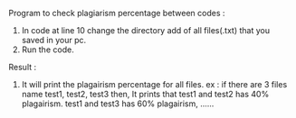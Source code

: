Program to check plagiarism percentage between codes :
1. In code at line 10 change the directory add of all files(.txt) that you saved in your pc.
2. Run the code.

Result :

1. It will print the plagairism percentage for all files.
ex : if there are 3 files name test1, test2, test3 then,
      It prints that test1 and test2 has 40% plagairism.
                     test1 and test3 has 60% plagairism,
                     ......
                     
